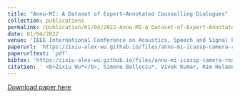 ```yaml
---
title: "Anno-MI: A Dataset of Expert-Annotated Counselling Dialogues"
collection: publications
permalink: /publication/01/04/2022-Anno-MI-A Dataset-of-Expert-Annotated-Counselling-Dialogues
date: 01/04/2022
venue: 'IEEE International Conference on Acoustics, Speech and Signal Processing'
paperurl: 'https:/zixiu-alex-wu.github.io/files/anno-mi-icassp-camera-ready.pdf'
paperurltext: 'pdf'
bibtex: 'https:/zixiu-alex-wu.github.io/files/anno-mi-icassp-camera-ready.bib'
citation: ' <b>Zixiu Wu*</b>, Simone Balloccu*, Vivek Kumar, Rim Helaoui, Ehud Reiter, Diego Reforgiato Recupero, Daniele Riboni. Anno-MI: A Dataset of Expert-Annotated Counselling Dialogues. In <i>IEEE International Conference on Acoustics, Speech and Signal Processing</i>'
---
```


<a href='https:/zixiu-alex-wu.github.io/files/anno-mi-icassp-camera-ready.pdf'>Download paper here</a>
